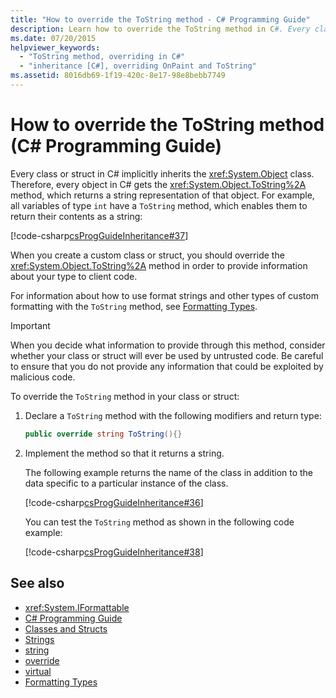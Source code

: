 ```yaml
---
title: "How to override the ToString method - C# Programming Guide"
description: Learn how to override the ToString method in C#. Every class or struct inherits Object and gets ToString, which returns a string representation of that object.
ms.date: 07/20/2015
helpviewer_keywords: 
  - "ToString method, overriding in C#"
  - "inheritance [C#], overriding OnPaint and ToString"
ms.assetid: 8016db69-1f19-420c-8e17-98e8bebb7749
---
```

# How to override the ToString method (C# Programming Guide)

Every class or struct in C# implicitly inherits the <xref:System.Object> class. Therefore, every object in C# gets the <xref:System.Object.ToString%2A> method, which returns a string representation of that object. For example, all variables of type `int` have a `ToString` method, which enables them to return their contents as a string:  
  
 [!code-csharp[csProgGuideInheritance#37](~/samples/snippets/csharp/VS_Snippets_VBCSharp/csProgGuideInheritance/CS/Inheritance.cs#37)]  
  
 When you create a custom class or struct, you should override the <xref:System.Object.ToString%2A> method in order to provide information about your type to client code.  
  
 For information about how to use format strings and other types of custom formatting with the `ToString` method, see [Formatting Types](../../../standard/base-types/formatting-types.md).  
  
> [!IMPORTANT]
> When you decide what information to provide through this method, consider whether your class or struct will ever be used by untrusted code. Be careful to ensure that you do not provide any information that could be exploited by malicious code.  
  
To override the `ToString` method in your class or struct:
  
1. Declare a `ToString` method with the following modifiers and return type:  
  
    ```csharp  
    public override string ToString(){}  
    ```  
  
2. Implement the method so that it returns a string.  
  
     The following example returns the name of the class in addition to the data specific to a particular instance of the class.  
  
     [!code-csharp[csProgGuideInheritance#36](~/samples/snippets/csharp/VS_Snippets_VBCSharp/csProgGuideInheritance/CS/Inheritance.cs#36)]  
  
     You can test the `ToString` method as shown in the following code example:  
  
     [!code-csharp[csProgGuideInheritance#38](~/samples/snippets/csharp/VS_Snippets_VBCSharp/csProgGuideInheritance/CS/Inheritance.cs#38)]  
  
## See also

- <xref:System.IFormattable>
- [C# Programming Guide](../index.md)
- [Classes and Structs](./index.md)
- [Strings](../strings/index.md)
- [string](../../language-reference/builtin-types/reference-types.md)
- [override](../../language-reference/keywords/override.md)
- [virtual](../../language-reference/keywords/virtual.md)
- [Formatting Types](../../../standard/base-types/formatting-types.md)
